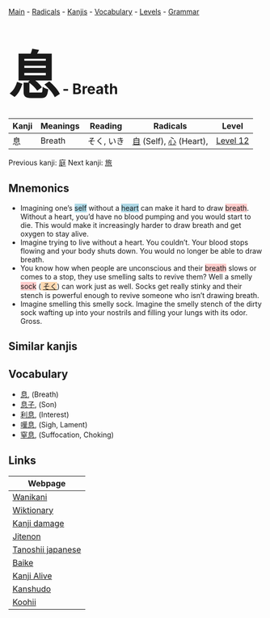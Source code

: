 <style> bigfont {font-size: 100px}</style>
[Main](../README.md) -
[Radicals](../radicals.md) -
[Kanjis](../kanjis.md) -
[Vocabulary](../vocabulary.md) -
[Levels](../levels.md) -
[Grammar](../grammar.md)
# <bigfont> 息</bigfont> - Breath 

| Kanji | Meanings | Reading | Radicals | Level |
| --- | --- | --- | --- | --- |
| 息 | Breath | そく, いき | [自](../radicals/自.md) (Self), [心](../radicals/心.md) (Heart),  | [Level 12](../levels/wk_level12.md) |

Previous kanji: [庭](庭.md) Next kanji: [旅](旅.md) 

## Mnemonics
 * Imagining one’s <span style="background-color:#ADD8E6"> self</span> without a <span style="background-color:#ADD8E6"> heart</span> can make it hard to draw <span style="background-color:#ffcccb"> breath</span>. Without a heart, you’d have no blood pumping and you would start to die. This would make it increasingly harder to draw breath and get oxygen to stay alive.
* Imagine trying to live without a heart. You couldn’t. Your blood stops flowing and your body shuts down. You would no longer be able to draw breath.
* You know how when people are unconscious and their <span style="background-color:#ffcccb"> breath</span> slows or comes to a stop, they use smelling salts to revive them? Well a smelly <span style="background-color:#ffcccb"> sock</span> (<span style="background-color:#fed8b1"> [そく](https://jisho.org/search/そく)</span>) can work just as well. Socks get really stinky and their stench is powerful enough to revive someone who isn’t drawing breath.
* Imagine smelling this smelly sock. Imagine the smelly stench of the dirty sock wafting up into your nostrils and filling your lungs with its odor. Gross.


## Similar kanjis
 


## Vocabulary
 * [息](../vocabulary/息.md), (Breath)
* [息子](../vocabulary/息.md), (Son)
* [利息](../vocabulary/息.md), (Interest)
* [嘆息](../vocabulary/息.md), (Sigh, Lament)
* [窒息](../vocabulary/息.md), (Suffocation, Choking)



## Links 

| Webpage |
| --- |
| [Wanikani          ](https://www.wanikani.com/kanji/息) |
| [Wiktionary        ](https://en.wiktionary.org/wiki/息) |
| [Kanji damage      ](http://www.kanjidamage.com/kanji/search?utf8=✓&q=息) |
| [Jitenon           ](https://jitenon.com/kanji/息) |
| [Tanoshii japanese ](https://www.tanoshiijapanese.com/dictionary/kanji.cfm?k=息) |
| [Baike             ](https://baike.baidu.com/item/息) |
| [Kanji Alive       ](https://app.kanjialive.com/息) |
| [Kanshudo          ](https://www.kanshudo.com/searchmn?q=息) |
| [Koohii            ](https://kanji.koohii.com/study/kanji/息) |
